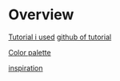 # Overview

[Tutorial i used](https://medium.com/@mathieso2000/setting-up-typescript-phaser-webpack-argh-2e059ac7dc1b)
[github of tutorial](https://github.com/kieranmathieson/doggame)

[Color palette](https://coolors.co/2d1e2f-246a73-f7b32b-f72c25-84c318)


[inspiration](https://github.com/digitaleinitiativen/pizza-machine)
